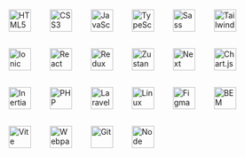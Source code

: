 <div align="inline">  
<a href="https://developer.mozilla.org/ru/docs/Web/HTML" target="_blank"><img style="margin: 15px" src="https://profilinator.rishav.dev/skills-assets/html5-original-wordmark.svg" alt="HTML5" height="40" /></a>
<a href="https://developer.mozilla.org/en-US/docs/Web/CSS" target="_blank"><img style="margin: 15px" src="https://profilinator.rishav.dev/skills-assets/css3-original-wordmark.svg" alt="CSS3" height="40" /></a>
<a href="https://developer.mozilla.org/ru/docs/Web/JavaScript" target="_blank"><img style="margin: 15px" src="https://profilinator.rishav.dev/skills-assets/javascript-original.svg" alt="JavaScript" height="40" /></a>
<a href="https://www.typescriptlang.org" target="_blank"><img style="margin: 15px" src="https://profilinator.rishav.dev/skills-assets/typescript-original.svg" alt="TypeScript" height="40" /></a>
<a href="https://sass-lang.com" target="_blank"><img style="margin: 15px" src="https://profilinator.rishav.dev/skills-assets/sass-original.svg" alt="Sass" height="40" /></a>
<a href="https://tailwindcss.com/" target="_blank"><img style="margin: 15px" src="https://profilinator.rishav.dev/skills-assets/tailwindcss.svg" alt="Tailwind" height="40" /></a>
<a href="https://www.ionicframework.com/" target="_blank"><img style="margin: 15px" src="https://profilinator.rishav.dev/skills-assets/ionic.svg" alt="Ionic" height="40" /></a>
<a href="https://react.dev/" target="_blank"><img style="margin: 15px" src="https://profilinator.rishav.dev/skills-assets/react-original-wordmark.svg" alt="React" height="40" /></a>
<a href="https://redux.js.org/" target="_blank"><img style="margin: 15px" src="https://profilinator.rishav.dev/skills-assets/redux-original.svg" alt="Redux" height="40" /></a>
<a href="https://zustand-demo.pmnd.rs/" target="_blank"><img style="margin: 15px" src="https://user-images.githubusercontent.com/958486/218346783-72be5ae3-b953-4dd7-b239-788a882fdad6.svg" alt="Zustand" height="40" /></a>
<a href="https://nextjs.org/" target="_blank"><img style="margin: 15px" src="https://profilinator.rishav.dev/skills-assets/nextjs.png" alt="Next" height="40" /></a>
<a href="https://www.chartjs.org/" target="_blank"><img style="margin: 15px" src="https://profilinator.rishav.dev/skills-assets/logo-title.svg" alt="Chart.js" height="40" /></a>
<a href="https://inertiajs.com/" target="_blank"><img style="margin: 15px" src="https://avatars.githubusercontent.com/u/47703742?s=200&v=4" alt="Inertia" height="40" /></a>
<a href="https://www.php.net/" target="_blank"><img style="margin: 15px" src="https://profilinator.rishav.dev/skills-assets/php-original.svg" alt="PHP" height="40" /></a>
<a href="https://laravel.com/" target="_blank"><img style="margin: 15px" src="https://profilinator.rishav.dev/skills-assets/laravel-plain-wordmark.svg" alt="Laravel" height="40" /></a>
<a href="https://www.linux.org/" target="_blank"><img style="margin: 15px" src="https://profilinator.rishav.dev/skills-assets/linux-original.svg" alt="Linux" height="40" /></a> 
<a href="https://www.figma.com/" target="_blank"><img style="margin: 15px" src="https://profilinator.rishav.dev/skills-assets/figma-icon.svg" alt="Figma" height="40" /></a>
<a href="https://ru.bem.info/" target="_blank"><img style="margin: 15px" src="https://profilinator.rishav.dev/skills-assets/bem.svg" alt="BEM" height="40" /></a>
<a href="https://vitejs.dev/" target="_blank"><img style="margin: 15px" src="https://vitejs.dev/logo.svg" alt="Vite" height="40" /></a>
<a href="https://webpack.js.org/" target="_blank"><img style="margin: 15px" src="https://profilinator.rishav.dev/skills-assets/webpack-original.svg" alt="Webpack" height="40" /></a>
<a href="https://git-scm.com/" target="_blank"><img style="margin: 15px" src="https://profilinator.rishav.dev/skills-assets/git-scm-icon.svg" alt="Git" height="40" /></a> 
<a href="https://nodejs.org/" target="_blank"><img style="margin: 15px" src="https://profilinator.rishav.dev/skills-assets/nodejs-original-wordmark.svg" alt="Node" height="40" /></a>
</div>
